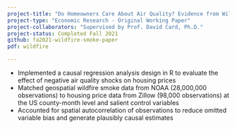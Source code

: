 ```yaml
---
project-title: "Do Homeowners Care About Air Quality? Evidence from Wildfire Smoke"
project-type: "Economic Research - Original Working Paper"
project-collaborators: "Supervised by Prof. David Card, Ph.D."
project-status: Completed Fall 2021
github: fa2021-wildfire-smoke-paper
pdf: wildfire

---
```

* Implemented a causal regression analysis design in R to evaluate the effect of negative air quality shocks on housing prices
* Matched geospatial wildfire smoke data from NOAA (28,000,000 observations) to housing price data from Zillow (98,000 observations) at the US county-month level and salient control variables
* Accounted for spatial autocorrelation of observations to reduce omitted variable bias and generate plausibly causal estimates
